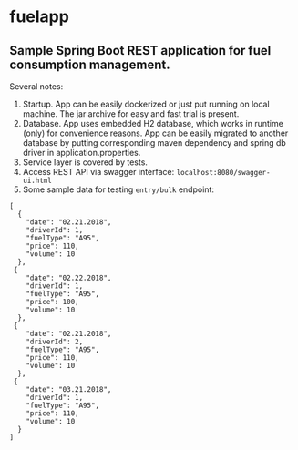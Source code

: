 # fuelapp
## Sample Spring Boot REST application for fuel consumption management.

Several notes:

1. Startup. App can be easily dockerized or just put running on local machine. The jar archive for easy and fast trial is present.
2. Database. App uses embedded H2 database, which works in runtime (only) for convenience reasons. App can be easily migrated to another database by putting corresponding maven dependency and spring db driver in application.properties.
3. Service layer is covered by tests. 
4. Access REST API via swagger interface: `localhost:8080/swagger-ui.html`
5. Some sample data for testing `entry/bulk` endpoint: 

```
[
  {
    "date": "02.21.2018",
    "driverId": 1,
    "fuelType": "A95",
    "price": 110,
    "volume": 10
  },
 {
    "date": "02.22.2018",
    "driverId": 1,
    "fuelType": "A95",
    "price": 100,
    "volume": 10
  },
 {
    "date": "02.21.2018",
    "driverId": 2,
    "fuelType": "A95",
    "price": 110,
    "volume": 10
  },
 {
    "date": "03.21.2018",
    "driverId": 1,
    "fuelType": "A95",
    "price": 110,
    "volume": 10
  }
]
```

